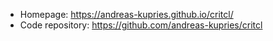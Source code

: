 - Homepage: https://andreas-kupries.github.io/critcl/
- Code repository: https://github.com/andreas-kupries/critcl
